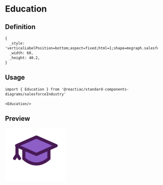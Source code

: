# Education

## Definition

```
{
  _style: 'verticalLabelPosition=bottom;aspect=fixed;html=1;shape=mxgraph.salesforce.education;',
  _width: 60,
  _height: 40.2,
}
```

## Usage

```
import { Education } from '@reactiac/standard-components-diagrams/salesforceIndustry'

<Education/>
```

## Preview

<img src="./education.png" width="200"/>
